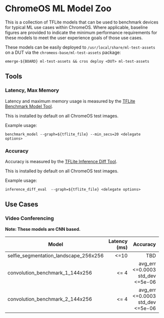 # ChromeOS ML Model Zoo

This is a collection of TFLite models that can be used to benchmark devices
for typical ML use cases within ChromeOS. Where applicable, baseline figures
are provided to indicate the minimum performance requirements for these models
to meet the user experience goals of those use cases.

These models can be easily deployed to `/usr/local/share/ml-test-assets` on a
DUT via the `chromeos-base/ml-test-assets` package:

`emerge-${BOARD} ml-test-assets && cros deploy <DUT> ml-test-assets`

## Tools

### Latency, Max Memory

Latency and maximum memory usage is measured by the
[TFLite Benchmark Model Tool](https://github.com/tensorflow/tensorflow/tree/master/tensorflow/lite/tools/benchmark).

This is installed by default on all ChromeOS test images.

Example usage:

`benchmark_model --graph=${tflite_file} --min_secs=20 <delegate options>`

### Accuracy

Accuracy is measured by the
[TFLite Inference Diff Tool](https://github.com/tensorflow/tensorflow/tree/master/tensorflow/lite/tools/evaluation/tasks/inference_diff).

This is installed by default on all ChromeOS test images.

Example usage:

`inference_diff_eval  --graph=${tflite_file} <delegate options>`

## Use Cases

### Video Conferencing

**Note: These models are CNN based.**

| Model                                     | Latency (ms)  | Accuracy                             | Power Usage | Max Memory |
|-------------------------------------------|--------------:|-------------------------------------:|-------------|------------|
| selfie_segmentation_landscape_256x256     |          <=10 |                                  TBD |         TBD |    <=100MB |
| convolution_benchmark_1_144x256           |          <= 4 | avg_err <=0.0003<br/>std_dev <=5e-06 |         TBD |    <=100MB |
| convolution_benchmark_2_144x256           |          <= 4 | avg_err <=0.0003<br/>std_dev <=5e-06 |         TBD |    <=100MB |
